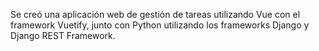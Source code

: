
Se creó una aplicación web de gestión de tareas utilizando Vue con el framework Vuetify, junto con Python utilizando los frameworks Django y Django REST Framework.
